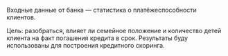 Входные данные от банка — статистика о платёжеспособности клиентов.

Цель: разобраться, влияет ли семейное положение и количество детей клиента на факт погашения кредита в срок. Результаты буду использованы для построения кредитного скоринга.